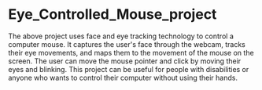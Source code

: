 # Eye_Controlled_Mouse_project
The above project uses face and eye tracking technology to control a computer mouse. It captures the user's face through the webcam, tracks their eye movements, and maps them to the movement of the mouse on the screen. The user can move the mouse pointer and click by moving their eyes and blinking. This project can be useful for people with disabilities or anyone who wants to control their computer without using their hands.
